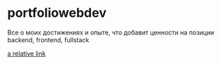 # portfoliowebdev
Все о моих достижениях и опыте, что добавит ценности на позиции backend, frontend, fullstack

[a relative link](P1370734-min-конвертирован_compressed.pdf)
